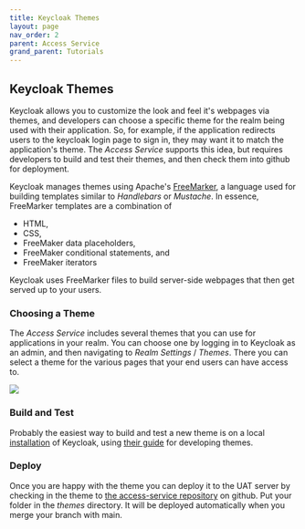 ```yaml
---
title: Keycloak Themes
layout: page
nav_order: 2
parent: Access Service
grand_parent: Tutorials
---
```


## Keycloak Themes

Keycloak allows you to customize the look and feel it's webpages via themes, and developers can choose a specific theme for the realm being used with their application. So, for example, if the application redirects users to the keycloak login page to sign in, they may want it to match the application's theme. The _Access Service_ supports this idea, but requires developers to build and test their themes, and then check them into github for deployment.

Keycloak manages themes using Apache's [FreeMarker](https://freemarker.apache.org/docs/index.html), a language used for building templates similar to _Handlebars_ or _Mustache_. In essence, FreeMarker templates are a combination of

- HTML,
- CSS,
- FreeMaker data placeholders,
- FreeMaker conditional statements, and
- FreeMaker iterators

Keycloak uses FreeMarker files to build server-side webpages that then get served up to your users.

### Choosing a Theme

The _Access Service_ includes several themes that you can use for applications in your realm. You can choose one by logging in to Keycloak as an admin, and then
navigating to _Realm Settings_ / _Themes_. There you can select a theme for the various pages that your end users can have access to.

![](adsp-monorepo/assets/access-service/keycloak-themes.png)

### Build and Test

Probably the easiest way to build and test a new theme is on a local [installation](https://www.keycloak.org/docs/18.0/server_installation/) of Keycloak, using [their guide](https://www.keycloak.org/docs/18.0/server_development/) for developing themes.

### Deploy

Once you are happy with the theme you can deploy it to the UAT server by checking in the theme to [the access-service repository](https://github.com/GovAlta/access-service) on github. Put your folder in the _themes_ directory. It will be deployed automatically when you merge your branch with main.
